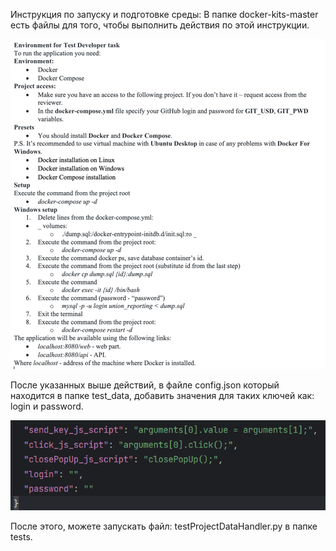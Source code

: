 Инструкция по запуску и подготовке среды:
В папке docker-kits-master есть файлы для того,
чтобы выполнить действия по этой инструкции.

![img_1.png](img_1.png)

После указанных выше действий,
в файле config.json который находится в папке test_data, добавить значения для таких ключей как:
login и password. 

![img.png](img.png)

После этого, можете запускать файл: testProjectDataHandler.py в папке tests.
